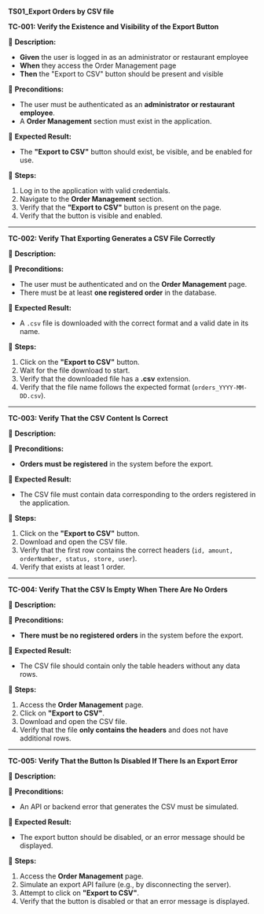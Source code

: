 **TS01_Export Orders by CSV file**

**TC-001: Verify the Existence and Visibility of the Export Button**

📌 **Description:**

-   **Given** the user is logged in as an administrator or restaurant employee
-   **When** they access the Order Management page
-   **Then** the "Export to CSV" button should be present and visible

📌 **Preconditions:**

-   The user must be authenticated as an **administrator or restaurant employee**.
-   A **Order Management** section must exist in the application.

📌 **Expected Result:**

-   The **"Export to CSV"** button should exist, be visible, and be enabled for use.

📌 **Steps:**

1.  Log in to the application with valid credentials.
2.  Navigate to the **Order Management** section.
3.  Verify that the **"Export to CSV"** button is present on the page.
4.  Verify that the button is visible and enabled.

* * * * *

**TC-002: Verify That Exporting Generates a CSV File Correctly**

📌 **Description:**

📌 **Preconditions:**

-   The user must be authenticated and on the **Order Management** page.
-   There must be at least **one registered order** in the database.

📌 **Expected Result:**

-   A `.csv` file is downloaded with the correct format and a valid date in its name.

📌 **Steps:**

1.  Click on the **"Export to CSV"** button.
2.  Wait for the file download to start.
3.  Verify that the downloaded file has a **.csv** extension.
4.  Verify that the file name follows the expected format (`orders_YYYY-MM-DD.csv`).

* * * * *

**TC-003: Verify That the CSV Content Is Correct**

📌 **Description:**

📌 **Preconditions:**

-   **Orders must be registered** in the system before the export.

📌 **Expected Result:**

-   The CSV file must contain data corresponding to the orders registered in the application.

📌 **Steps:**

1.  Click on the **"Export to CSV"** button.
2.  Download and open the CSV file.
3.  Verify that the first row contains the correct headers (`id, amount, orderNumber, status, store, user`).
4.  Verify that exists at least 1 order. 

* * * * *

**TC-004: Verify That the CSV Is Empty When There Are No Orders**

📌 **Description:**

📌 **Preconditions:**

-   **There must be no registered orders** in the system before the export.

📌 **Expected Result:**

-   The CSV file should contain only the table headers without any data rows.

📌 **Steps:**

1.  Access the **Order Management** page.
2.  Click on **"Export to CSV"**.
3.  Download and open the CSV file.
4.  Verify that the file **only contains the headers** and does not have additional rows.

* * * * *

**TC-005: Verify That the Button Is Disabled If There Is an Export Error**

📌 **Description:**

📌 **Preconditions:**

-   An API or backend error that generates the CSV must be simulated.

📌 **Expected Result:**

-   The export button should be disabled, or an error message should be displayed.

📌 **Steps:**

1.  Access the **Order Management** page.
2.  Simulate an export API failure (e.g., by disconnecting the server).
3.  Attempt to click on **"Export to CSV"**.
4.  Verify that the button is disabled or that an error message is displayed.